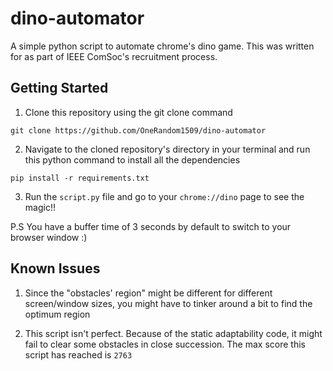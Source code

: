 # dino-automator
A simple python script to automate chrome's dino game. This was written for as part of IEEE ComSoc's recruitment process.

## Getting Started
1. Clone this repository using the git clone command 
```
git clone https://github.com/OneRandom1509/dino-automator
```

2. Navigate to the cloned repository's directory in your terminal and run this python command to install all the dependencies
```
pip install -r requirements.txt
``` 

3. Run the `script.py` file and go to your `chrome://dino` page to see the magic!!

P.S You have a buffer time of 3 seconds by default to switch to your browser window :)

## Known Issues
1. Since the "obstacles' region" might be different for different screen/window sizes, you might have to tinker around a bit to find the optimum region

2. This script isn't perfect. Because of the static adaptability code, it might fail to clear some obstacles in close succession. The max score this script has reached is `2763`